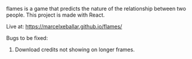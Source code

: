 flames is a game that predicts the nature of the relationship between two people. This project is made with React.

Live at: https://marcelxeballar.github.io/flames/

Bugs to be fixed:

1. Download credits not showing on longer frames.
